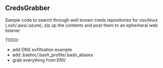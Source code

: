 ## CredsGrabber

Sample code to search through well known creds repositories for osx/linux (.ssh/.aws/.azure), zip up the contents and post them to an ephemeral web listener

TODO:
- add DNS exfiltration example
- add .bashrc/.bash_profile/.bash_aliases
- grab everything from ENV
